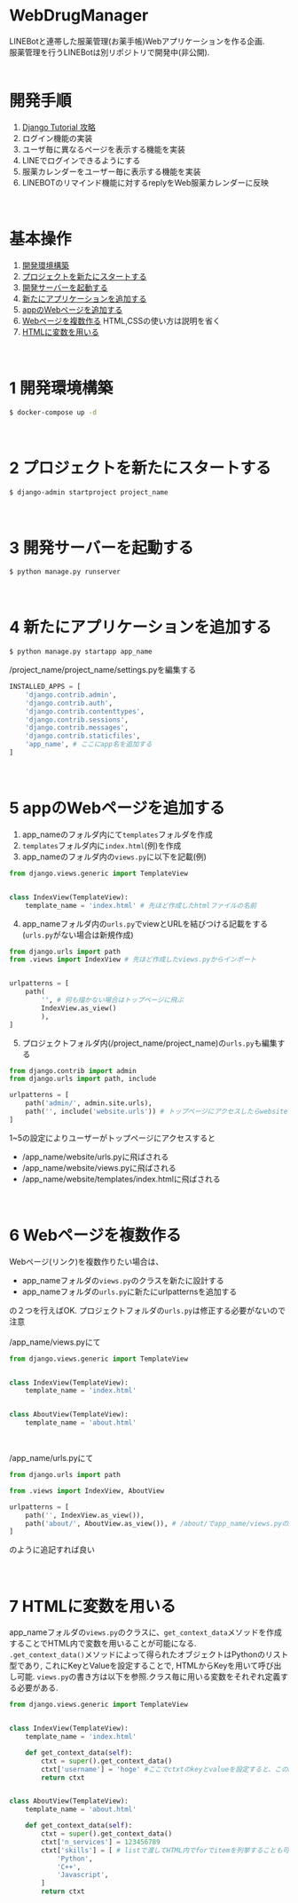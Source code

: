 # WebDrugManager
LINEBotと連帯した服薬管理(お薬手帳)Webアプリケーションを作る企画.  
服薬管理を行うLINEBotは別リポジトリで開発中(非公開).
<br>
<br>


# 開発手順
1. [Django Tutorial 攻略](https://www.youtube.com/watch?v=nS41IkL13QE&list=PLuCS8p0T7ozK4Ne1e5eAVG2R5Gbs1naix)
2. ログイン機能の実装  
3. ユーザ毎に異なるページを表示する機能を実装  
4. LINEでログインできるようにする  
5. 服薬カレンダーをユーザー毎に表示する機能を実装  
6. LINEBOTのリマインド機能に対するreplyをWeb服薬カレンダーに反映
<br>


# 基本操作
1. [開発環境構築](#anchor1)
2. [プロジェクトを新たにスタートする](#anchor2)
3. [開発サーバーを起動する](#anchor3)
4. [新たにアプリケーションを追加する](#anchor4)
5. [appのWebページを追加する](#anchor5)
6. [Webページを複数作る](#anchor6) HTML,CSSの使い方は説明を省く
7. [HTMLに変数を用いる](#anchor7)
<br>


<a id="anchor1"></a>

# 1 開発環境構築
```bash
$ docker-compose up -d
```
<br>


<a id="anchor2"></a>

# 2 プロジェクトを新たにスタートする
```bash
$ django-admin startproject project_name
```
<br>


<a id="anchor3"></a>

# 3 開発サーバーを起動する
```bash
$ python manage.py runserver
```
<br>


<a id="anchor4"></a>

# 4 新たにアプリケーションを追加する
```bash
$ python manage.py startapp app_name
```
/project_name/project_name/settings.pyを編集する
```python:settings.py
INSTALLED_APPS = [
    'django.contrib.admin',
    'django.contrib.auth',
    'django.contrib.contenttypes',
    'django.contrib.sessions',
    'django.contrib.messages',
    'django.contrib.staticfiles',
    'app_name', # ここにapp名を追加する
]
```
<br>


<a id="anchor5"></a>

# 5 appのWebページを追加する
1. app_nameのフォルダ内にて```templates```フォルダを作成
2. ```templates```フォルダ内に```index.html```(例)を作成
3. app_nameのフォルダ内の```views.py```に以下を記載(例)
```python
from django.views.generic import TemplateView


class IndexView(TemplateView):
    template_name = 'index.html' # 先ほど作成したhtmlファイルの名前
```
4. app_nameフォルダ内の```urls.py```でviewとURLを結びつける記載をする(```urls.py```がない場合は新規作成)
```python
from django.urls import path
from .views import IndexView # 先ほど作成したviews.pyからインポート


urlpatterns = [
    path(
        '', # 何も描かない場合はトップページに飛ぶ
        IndexView.as_view()
        ),
]
```
5. プロジェクトフォルダ内(/project_name/project_name)の```urls.py```も編集する
```python
from django.contrib import admin
from django.urls import path, include

urlpatterns = [
    path('admin/', admin.site.urls),
    path('', include('website.urls')) # トップページにアクセスしたらwebsiteフォルダ内のurlsを見にいく
]
```
1~5の設定によりユーザーがトップページにアクセスすると  
* /app_name/website/urls.pyに飛ばされる  
* /app_name/website/views.pyに飛ばされる
* /app_name/website/templates/index.htmlに飛ばされる

<br>


<a id="anchor6"></a>

# 6 Webページを複数作る
Webページ(リンク)を複数作りたい場合は、  
* app_nameフォルダの```views.py```のクラスを新たに設計する
* app_nameフォルダの```urls.py```に新たにurlpatternsを追加する

の２つを行えばOK. プロジェクトフォルダの```urls.py```は修正する必要がないので注意  
<br>
/app_name/views.pyにて

```python
from django.views.generic import TemplateView


class IndexView(TemplateView):
    template_name = 'index.html'


class AboutView(TemplateView):
    template_name = 'about.html'
```
<br>

/app_name/urls.pyにて  

```python
from django.urls import path

from .views import IndexView, AboutView

urlpatterns = [
    path('', IndexView.as_view()),
    path('about/', AboutView.as_view()), # /about/でapp_name/views.pyのAboutView(TemplateView)を実行し, templates/about.htmlを参照する
]
```
のように追記すれば良い

<br>


<a id="anchor7"></a>

# 7 HTMLに変数を用いる
app_nameフォルダの```views.py```のクラスに、```get_context_data```メソッドを作成することでHTML内で変数を用いることが可能になる.  
```.get_context_data()```メソッドによって得られたオブジェクトはPythonのリスト型であり, これにKeyとValueを設定することで, HTMLからKeyを用いて呼び出し可能. ```views.py```の書き方は以下を参照.クラス毎に用いる変数をそれぞれ定義する必要がある.  


```python
from django.views.generic import TemplateView


class IndexView(TemplateView):
    template_name = 'index.html'

    def get_context_data(self):
        ctxt = super().get_context_data()
        ctxt['username'] = 'hoge' #ここでctxtのkeyとvalueを設定すると、このkeyをhtmlファイルの変数として用いることができる
        return ctxt


class AboutView(TemplateView):
    template_name = 'about.html'

    def get_context_data(self):
        ctxt = super().get_context_data()
        ctxt['n_services'] = 123456789
        ctxt['skills'] = [ # listで渡してHTML内でforでitemを列挙することも可能
            'Python',
            'C++',
            'Javascript',
        ]
        return ctxt
```